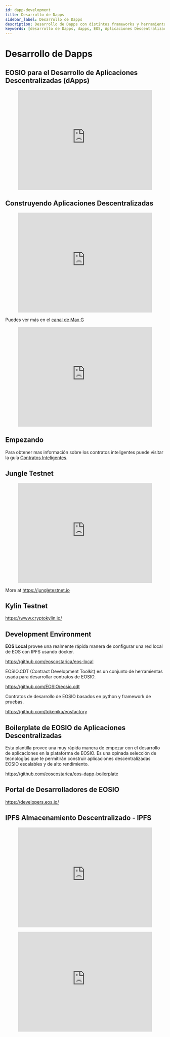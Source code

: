 ```yaml
---
id: dapp-development
title: Desarrollo de Dapps
sidebar_label: Desarrollo de Dapps
description: Desarrollo de Dapps con distintos frameworks y herramientas
keywords: [desarrollo de Dapps, dapps, EOS, Aplicaciones Descentralizadas, EOSIO, Qué es Dapps, Para qué sirve Dapps]
---
```


# Desarrollo de Dapps


## EOSIO para el Desarrollo de Aplicaciones Descentralizadas (dApps)

<figure className="video_container">
  <iframe 
    width="100%" 
    height="315" 
    src="https://www.youtube.com/embed/E3Tx2DseLGE"     
    frameBorder={0}
    allowFullScreen
    loading="lazy"> </iframe>
</figure>

## Construyendo Aplicaciones Descentralizadas

<figure className="video_container">
  <iframe 
    width="100%" 
    height="315" 
    src="https://www.youtube.com/embed/J0SYv-GC3R0"     
    frameBorder={0}
    allowFullScreen
    loading="lazy"> </iframe>
</figure>

Puedes ver más en el [canal de Max G](https://www.youtube.com/user/apexmaxable/videos)

<figure className="video_container">
  <iframe 
    width="100%" 
    height="315" 
    src="https://www.youtube.com/embed/4OmQ7Ow9baI"     
    frameBorder={0}
    allowFullScreen
    loading="lazy"> </iframe>
</figure>

## Empezando

Para obtener mas información sobre los contratos inteligentes puede visitar la guía [Contratos Inteligentes](https://docs.edenia.com/es/docs/aprender-eosio/contratos-inteligentes). 

## Jungle Testnet

<figure className="video_container">
  <iframe 
    width="100%" 
    height="315" 
    src="https://www.youtube.com/embed/s3EM3Hw1S8I"     
    frameBorder={0}
    allowFullScreen
    loading="lazy"> </iframe>
</figure>

More at https://jungletestnet.io

## Kylin Testnet

https://www.cryptokylin.io/

## Development Environment

**EOS Local** provee una realmente rápida manera de configurar una red local de EOS con IPFS usando docker.

https://github.com/eoscostarica/eos-local

EOSIO.CDT (Contract Development Toolkit) es un conjunto de herramientas usada para desarrollar contratos de EOSIO.

https://github.com/EOSIO/eosio.cdt 

Contratos de desarrollo de EOSIO basados en python y framework de pruebas.

https://github.com/tokenika/eosfactory

## Boilerplate de EOSIO de Aplicaciones Descentralizadas

Esta plantilla provee una muy rápida manera de empezar con el desarrollo de aplicaciones en la plataforma de EOSIO. Es una opinada selección de tecnologías que te permitirán construir aplicaciones descentralizadas EOSIO escalables y de alto rendimiento.

https://github.com/eoscostarica/eos-dapp-boilerplate 

## Portal de Desarrolladores de EOSIO

https://developers.eos.io/

## IPFS Almacenamiento Descentralizado - IPFS

<figure className="video_container">
  <iframe 
    width="100%" 
    height="315" 
    src="https://www.youtube.com/embed/5Uj6uR3fp-U"     
    frameBorder={0}
    allowFullScreen
    loading="lazy"> </iframe>
</figure>

<figure className="video_container">
  <iframe 
    width="100%" 
    height="315" 
    src="https://www.youtube.com/embed/HUVmypx9HGI"     
    frameBorder={0}
    allowFullScreen
    loading="lazy"> </iframe>
</figure>
